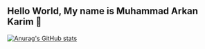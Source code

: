 ## Hello World, My name is Muhammad Arkan Karim 👋

[![Anurag's GitHub stats](https://github-readme-stats.vercel.app/api?username=Arkankarim07)](https://github.com/Arkankarim07/github-readme-stats)
<!--
**Arkankarim07/Arkankarim07** is a ✨ _special_ ✨ repository because its `README.md` (this file) appears on your GitHub profile.

Here are some ideas to get you started:

- 🔭 I’m currently working on ...
- 🌱 I’m currently learning ...
- 👯 I’m looking to collaborate on ...
- 🤔 I’m looking for help with ...
- 💬 Ask me about ...
- 📫 How to reach me: ...
- 😄 Pronouns: ...
- ⚡ Fun fact: ...
-->
